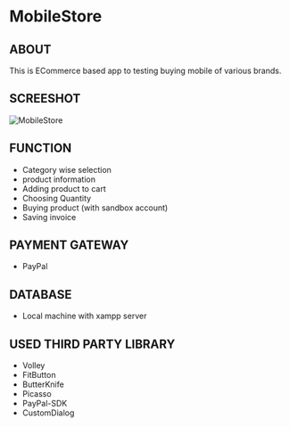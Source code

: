 # MobileStore

## ABOUT
This is ECommerce based app to testing buying mobile of various brands.

## SCREESHOT
![MobileStore](https://user-images.githubusercontent.com/44651301/105285190-eac8ef80-5bd9-11eb-98fc-64875ccde8eb.gif)

## FUNCTION
* Category wise selection
* product information
* Adding product to cart
* Choosing Quantity
* Buying product (with sandbox account)
* Saving invoice

## PAYMENT GATEWAY
* PayPal

## DATABASE
* Local machine with xampp server

## USED THIRD PARTY LIBRARY
* Volley
* FitButton
* ButterKnife
* Picasso
* PayPal-SDK
* CustomDialog
